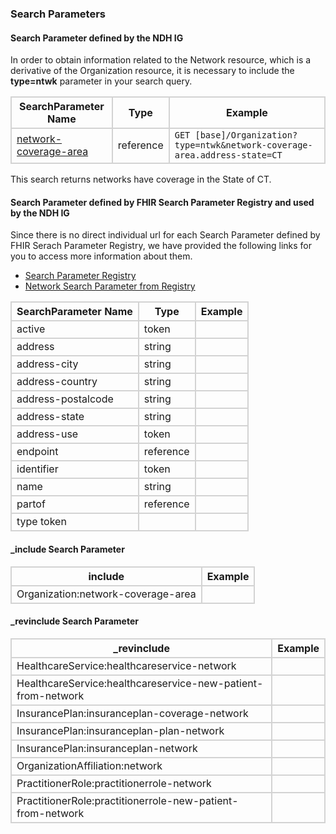 ### Search Parameters
#### Search Parameter defined by the NDH IG

In order to obtain information related to the Network resource, which is a derivative of the Organization resource, it is necessary to include the **type=ntwk** parameter in your search query.

<style>
    th{border: solid 2px lightgrey;}
    td{border: solid 2px lightgrey;}
</style>

| **SearchParameter Name** | **Type** | **Example** |
|---------------------------|----------|-------------|
| [network-coverage-area](SearchParameter-network-coverage-area.html) |	reference | `GET [base]/Organization?type=ntwk&network-coverage-area.address-state=CT`|

This search returns networks have coverage in the State of CT. 

#### Search Parameter defined by FHIR Search Parameter Registry and used by the NDH IG 
Since there is no direct individual url for each Search Parameter defined by FHIR Serach Parameter Registry, we have provided the following links for you to access more information about them.

- [Search Parameter Registry](https://hl7.org/fhir/R4/searchparameter-registry.html)  
- [Network Search Parameter from Registry](https://hl7.org/fhir/R4/organization.html#search)


<style>
    
    th{border: solid 2px lightgrey;}
    td{border: solid 2px lightgrey;}
</style>


| **SearchParameter Name** | **Type** | **Example** |
|--------------------------|----------|-------------|
| active | token | |
| address | string | |
| address-city | string | |
| address-country | string | |
| address-postalcode | string | |
| address-state | string | |
| address-use | token | |
| endpoint | reference | |
| identifier | token | |
| name | string | |
| partof | reference | |
| type	token | |


#### _include Search Parameter
<style>  
    th{border: solid 2px lightgrey;}
    td{border: solid 2px lightgrey;}
</style>

| **include** | **Example** |
|-----------------|-------------|
| Organization:network-coverage-area | |

#### _revinclude Search Parameter
<style>  
    th{border: solid 2px lightgrey;}
    td{border: solid 2px lightgrey;}
</style>

| **_revinclude** | **Example** |
|--------------|-------------|
| HealthcareService:healthcareservice-network | |
| HealthcareService:healthcareservice-new-patient-from-network | |
| InsurancePlan:insuranceplan-coverage-network | |
| InsurancePlan:insuranceplan-plan-network | |
| InsurancePlan:insuranceplan-network | |
| OrganizationAffiliation:network | |
| PractitionerRole:practitionerrole-network | |
| PractitionerRole:practitionerrole-new-patient-from-network | |
